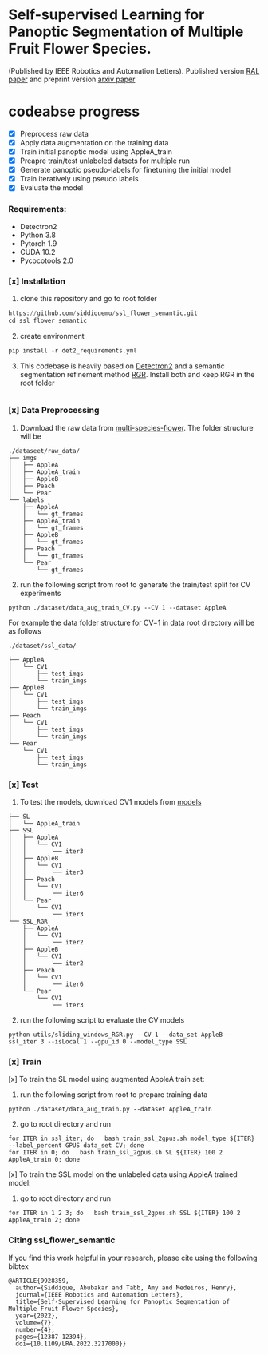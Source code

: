 # Self-supervised Learning for Panoptic Segmentation of Multiple Fruit Flower Species.
(Published by IEEE Robotics and Automation Letters). Published version [RAL paper](https://ieeexplore.ieee.org/document/9928359) and preprint version [arxiv paper](https://arxiv.org/abs/2209.04618)

# codeabse progress
- [x] Preprocess raw data
- [x] Apply data augmentation on the training data
- [x] Train initial panoptic model using AppleA_train
- [x] Preapre train/test unlabeled datsets for multiple run
- [x] Generate panoptic pseudo-labels for finetuning the initial model
- [x] Train iteratively using pseudo labels
- [x] Evaluate the model

### Requirements: ###
* Detectron2
* Python 3.8
* Pytorch 1.9
* CUDA 10.2
* Pycocotools 2.0

### [x] Installation ###

1. clone this repository and go to root folder
```python
https://github.com/siddiquemu/ssl_flower_semantic.git
cd ssl_flower_semantic
```
2. create environment
```python
pip install -r det2_requirements.yml
```
3. This codebase is heavily based on [Detectron2](https://github.com/facebookresearch/detectron2) and a semantic segmentation refinement method [RGR](https://bitbucket.org/phil_dias/rgr-public/src/master/). Install both and keep RGR in the root folder

```ssl_flower_semantic
```

### [x] Data Preprocessing ###
1. Download the raw data from [multi-species-flower](https://drive.google.com/drive/folders/1GXZTdeVZIvpU0F3oddjCqbTNi3VjxRNY?usp=sharing). The folder structure will be
```
./dataseet/raw_data/
├── imgs
│   ├── AppleA
│   ├── AppleA_train
│   ├── AppleB
│   ├── Peach
│   └── Pear
└── labels
    ├── AppleA
    │   └── gt_frames
    ├── AppleA_train
    │   └── gt_frames
    ├── AppleB
    │   └── gt_frames
    ├── Peach
    │   └── gt_frames
    └── Pear
        └── gt_frames
```
2. run the following script from root to generate the train/test split for CV experiments
```
python ./dataset/data_aug_train_CV.py --CV 1 --dataset AppleA
```

For example the data folder structure for CV=1 in data root directory will be as follows
```
./dataset/ssl_data/
```
```
├── AppleA
│   └── CV1
│       ├── test_imgs
│       └── train_imgs
├── AppleB
│   └── CV1
│       ├── test_imgs
│       └── train_imgs
├── Peach
│   └── CV1
│       ├── test_imgs
│       └── train_imgs
└── Pear
    └── CV1
        ├── test_imgs
        └── train_imgs
```

### [x] Test ###
1. To test the models, download CV1 models from [models](https://drive.google.com/drive/folders/1vzpWOZmsXKS2NdFhIV1Vw9VcMhi669TQ?usp=sharing)
```
├── SL
│   └── AppleA_train
├── SSL
│   ├── AppleA
│   │   └── CV1
│   │       └── iter3
│   ├── AppleB
│   │   └── CV1
│   │       └── iter3
│   ├── Peach
│   │   └── CV1
│   │       └── iter6
│   └── Pear
│       └── CV1
│           └── iter3
└── SSL_RGR
    ├── AppleA
    │   └── CV1
    │       └── iter2
    ├── AppleB
    │   └── CV1
    │       └── iter2
    ├── Peach
    │   └── CV1
    │       └── iter6
    └── Pear
        └── CV1
            └── iter3
```
2. run the following script to evaluate the CV models

```
python utils/sliding_windows_RGR.py --CV 1 --data_set AppleB --ssl_iter 3 --isLocal 1 --gpu_id 0 --model_type SSL
```

### [x] Train ###
[x] To train the SL model using augmented AppleA train set:
1. run the following script from root to prepare training data

```
python ./dataset/data_aug_train.py --dataset AppleA_train
```
2.  go to root directory and run

```
for ITER in ssl_iter; do   bash train_ssl_2gpus.sh model_type ${ITER} --label_percent GPUS data_set CV; done
for ITER in 0; do   bash train_ssl_2gpus.sh SL ${ITER} 100 2 AppleA_train 0; done
```

[x] To train the SSL model on the unlabeled data using AppleA trained model:

1.  go to root directory and run

```
for ITER in 1 2 3; do   bash train_ssl_2gpus.sh SSL ${ITER} 100 2 AppleA_train 2; done
```

### Citing ssl_flower_semantic ###
If you find this work helpful in your research, please cite using the following bibtex
```
@ARTICLE{9928359,
  author={Siddique, Abubakar and Tabb, Amy and Medeiros, Henry},
  journal={IEEE Robotics and Automation Letters}, 
  title={Self-Supervised Learning for Panoptic Segmentation of Multiple Fruit Flower Species}, 
  year={2022},
  volume={7},
  number={4},
  pages={12387-12394},
  doi={10.1109/LRA.2022.3217000}}

```
